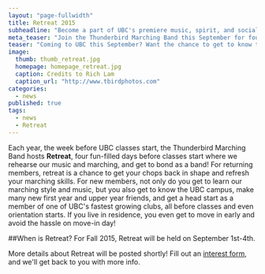 ```yaml
---
layout: "page-fullwidth"
title: Retreat 2015
subheadline: "Become a part of UBC's premiere music, spirit, and social club"
meta_teaser: "Join the Thunderbird Marching Band this September for four days of marching, music, and mingling before classes start."
teaser: "Coming to UBC this September? Want the chance to get to know the campus and make tons of new friends before classes start? Join the band for Retreat this September 1st-4th!"
image: 
  thumb: thumb_retreat.jpg
  homepage: homepage_retreat.jpg
  caption: Credits to Rich Lam
  caption_url: "http://www.tbirdphotos.com"
categories: 
  - news
published: true
tags: 
  - news
  - Retreat
---
```


Each year, the week before UBC classes start, the Thunderbird Marching Band hosts __Retreat__, four fun-filled days before classes start where we rehearse our music and marching, and get to bond as a band! For returning members, retreat is a chance to get your chops back in shape and refresh your marching skills. For new members, not only do you get to learn our marching style and music, but you also get to know the UBC campus, make many new first year and upper year friends, and get a head start as a member of one of UBC's fastest growing clubs, all before classes and even orientation starts. If you live in residence, you even get to move in early and avoid the hassle on move-in day!

##When is Retreat?
For Fall 2015, Retreat will be held on September 1st-4th.

More details about Retreat will be posted shortly! Fill out an [interest form](www.thunderbirdband.ca/join/), and we'll get back to you with more info.